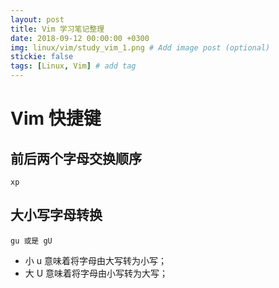 ```yaml
---
layout: post
title: Vim 学习笔记整理
date: 2018-09-12 00:00:00 +0300
img: linux/vim/study_vim_1.png # Add image post (optional)
stickie: false
tags: [Linux, Vim] # add tag
---
```


# Vim 快捷键

## 前后两个字母交换顺序

```
xp
```

## 大小写字母转换

```
gu 或是 gU
```

- 小 u 意味着将字母由大写转为小写；
- 大 U 意味着将字母由小写转为大写；
